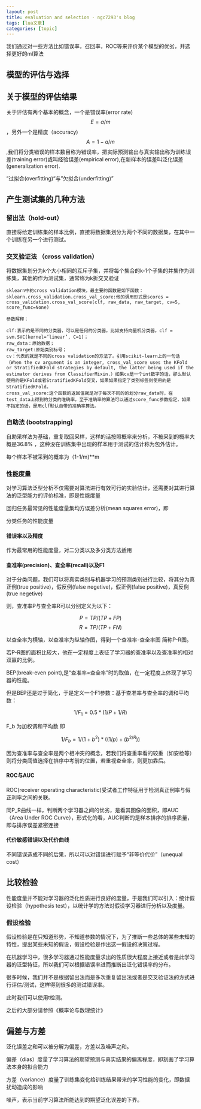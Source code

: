 ```yaml
---
layout: post
title: evaluation and selection · ngc7293's blog 
tags: [lua文章]
categories: [topic]
---
```

我们通过对一些方法比如错误率，召回率，ROC等来评价某个模型的优劣，并选择更好的ml算法

## 模型的评估与选择

## 关于模型的评估结果

关于评估有两个基本的概念，一个是错误率(error rate)$$ E=a/m $$ ，另外一个是精度（accuracy) $$ A=1-a/m $$
,我们将分类错误的样本数目称为错误率，把实际预测输出与真实输出称为训练误差(training error)或叫经验误差(empirical
error),在新样本的误差叫泛化误差(generalization error).

“过拟合(overfitting)“与”欠拟合(underfitting)”

## 产生测试集的几种方法

### 留出法（hold-out）

直接将给定训练集的样本比例，直接将数据集划分为两个不同的数据集，在其中一个训练在另一个进行测试。

### 交叉验证法 （cross validation）

将数据集划分为k个大小相同的互斥子集，并将每个集合的k-1个子集的并集作为训练集，其他的作为测试集，通常称为k折交叉验证

    
    
    sklearn中的cross validation模块，最主要的函数是如下函数： 
    sklearn.cross_validation.cross_val_score:他的调用形式是scores = cross_validation.cross_val_score(clf, raw_data, raw_target, cv=5, score_func=None)
    
    参数解释：
    
    clf:表示的是不同的分类器，可以是任何的分类器。比如支持向量机分类器。clf = svm.SVC(kernel=’linear’, C=1)； 
    raw_data：原始数据； 
    raw_target:原始类别标号； 
    cv：代表的就是不同的cross validation的方法了。引用scikit-learn上的一句话（When the cv argument is an integer, cross_val_score uses the KFold or StratifiedKFold strategies by default, the latter being used if the estimator derives from ClassifierMixin.）如果cv是一个int数字的话，那么默认使用的是KFold或者StratifiedKFold交叉，如果如果指定了类别标签则使用的是StratifiedKFold。 
    cross_val_score:这个函数的返回值就是对于每次不同的的划分raw_data时，在test_data上得到的分类的准确率。至于准确率的算法可以通过score_func参数指定，如果不指定的话，是用clf默认自带的准确率算法。
    

### 自助法 (bootstrapping)

自助采样法为基础，重复取回采样，这样的话按照概率来分析，不被采到的概率大概是36.8% ，这种没在训练集中出现的样本用于测试的估计称为包外估计。

每个样本不被采到的概率为（1-1/m)**m

### 性能度量

对学习算法泛型分析不仅需要对算法进行有效可行的实验估计，还需要对其进行算法的泛型能力的评价标准，即是性能度量

回归任务最常见的性能度量集均方误差分析(mean squares error)，即

分类任务的性能度量

#### 错误率以及精度

作为最常用的性能度量，对二分类以及多分类方法适用

#### 查准率(precision)、查全率(recall)以及F1

对于分类问题，我们可以将真实类别与机器学习的预测类别进行比较，将其分为真正例(true positive)，假反例(false
negetive)，假正例(false positive)，真反例(true negetive)

则，查准率P与查全率R可以分别定义为以下：

$$ P = TP/(TP+FP) $$ $$ R = TP/(TP+FN) $$

以查全率为横轴，以查准率为纵轴作图，得到一个查准率-查全率图 简称P-R图。

若P-R图的面积比较大，他在一定程度上表征了学习器的查准率以及查准率的相对双赢的比例。

BEP(break-even point),是“查准率=查全率”时的取值，在一定程度上体现了学习器的性能。

但是BEP还是过于简化，于是定义一个F1参数：基于查准率与查全率的调和平均数：

$$ 1/F_{1} = 0.5*(1/P+1/R) $$

F_b 为加权调和平均数 即

$$ 1/F_b = 1/(1+b^2)*((1/p)+(b^{2/R})) $$

因为查准率与查全率是两个相冲突的概念，若我们将查重率看的较重（如安检等）则将分类阈值选择在排序中考前的位置，若重视查全率，则更加靠后。

#### ROC与AUC

ROC(receiver operating characteristic)受试者工作特征用于检测真正例率与假正利率之间的关联。

同P_R曲线一样，判断两个学习器之间的优劣，是看其图像的面积，即AUC（Area Under ROC
Curve），形式化的看，AUC判断的是样本排序的排序质量，即与排序误差紧密连接

#### 代价敏感错误以及代价曲线

不同错误造成不同的后果，所以可以对错误进行赋予“非等价代价”（unequal cost）

## 比较检验

性能度量并不能对学习器的泛化性质进行良好的度量，于是我们可以引入：统计假设检验（hypothesis
test），以统计学的方法对假设学习器进行分析以及度量。

### 假设检验

假设检验是在只知道形势，不知道参数的情况下，为了推断一些总体的某些未知的特性，提出某些未知的假设，假设检验是作出这一假设的决策过程。

在机器学习中，很多学习器通过性能度量求出的性质很大程度上接近或者是此学习器的泛型特征，所以我们可以根据错误率进而推断出泛化错误率的分布。

很多时候，我们并不是根据留出法而是多次重复留出法或者是交叉验证法的方式进行评估/测试，这样得到很多的测试错误率。

此时我们可以使用t检测。

之后的大部分请参照《概率论与数理统计》

## 偏差与方差

泛化误差之和可以被分解为偏差，方差以及噪声之和。

偏差（dias）度量了学习算法的期望预测与真实结果的偏离程度，即刻画了学习算法本身的拟合能力

方差（variance）度量了训练集变化给训练结果带来的学习性能的变化，即数据扰动造成的影响

噪声，表示当前学习算法所能达到的期望泛化误差的下界。